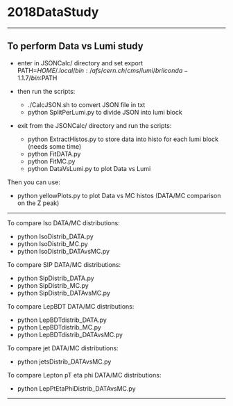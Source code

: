 # 2018DataStudy

*******************************
 **To perform Data vs Lumi study**
---

-  enter in JSONCalc/ directory and set 
       export PATH=$HOME/.local/bin:/afs/cern.ch/cms/lumi/brilconda-1.1.7/bin:$PATH

-  then run the scripts:

   -   ./CalcJSON.sh                       to convert JSON file in txt
   -   python SplitPerLumi.py              to divide JSON into lumi block 

-  exit from the JSONCalc/ directory and run the scripts:

   -   python ExtractHistos.py             to store data into histo for each lumi block (needs some time)
   -   python FitDATA.py
   -   python FitMC.py
   -   python DataVsLumi.py                to plot Data vs Lumi


Then you can use:

-  python yellowPlots.py           to plot Data vs MC histos (DATA/MC comparison on the Z peak)


************************
To compare Iso DATA/MC distributions:

   -   python IsoDistrib_DATA.py 
   -   python IsoDistrib_MC.py
   -   python IsoDistrib_DATAvsMC.py 


To compare SIP DATA/MC distributions:
 
   -   python SipDistrib_DATA.py 
   -   python SipDistrib_MC.py 
   -   python SipDistrib_DATAvsMC.py


To compare LepBDT DATA/MC distributions:

   -   python LepBDTdistrib_DATA.py 
   -   python LepBDTdistrib_MC.py 
   -   python LepBDTdistrib_DATAvsMC.py 


To compare jet DATA/MC distributions:

   -   python jetsDistrib_DATAvsMC.py


To compare Lepton pT eta phi DATA/MC distributions:

   -   python LepPtEtaPhiDistrib_DATAvsMC.py

************************	
